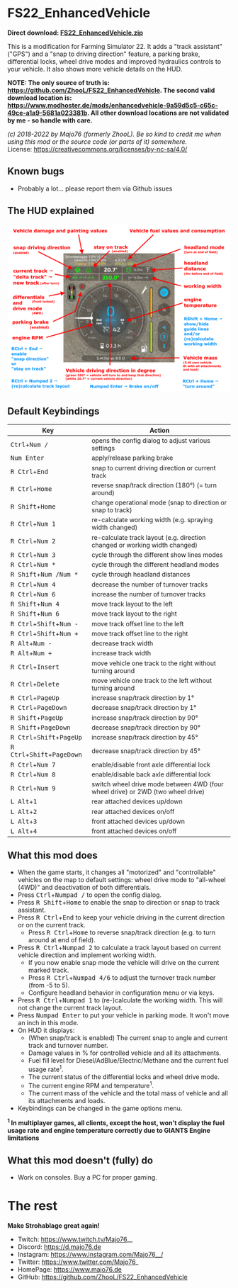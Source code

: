 # FS22_EnhancedVehicle

**Direct download: [FS22_EnhancedVehicle.zip](https://github.com/ZhooL/FS22_EnhancedVehicle/releases/latest/download/FS22_EnhancedVehicle.zip)**

This is a modification for Farming Simulator 22. It adds a "track assistant" ("GPS") and a "snap to driving direction" feature, a parking brake, differential locks, wheel drive modes and improved hydraulics controls to your vehicle. It also shows more vehicle details on the HUD.

**NOTE: The only source of truth is: https://github.com/ZhooL/FS22_EnhancedVehicle. The second valid download location is: https://www.modhoster.de/mods/enhancedvehicle-9a59d5c5-c65c-49ce-a1a9-5681a023381b. All other download locations are not validated by me - so handle with care.**

*(c) 2018-2022 by Majo76 (formerly ZhooL). Be so kind to credit me when using this mod or the source code (or parts of it) somewhere.*  
License: https://creativecommons.org/licenses/by-nc-sa/4.0/

## Known bugs
* Probably a lot... please report them via Github issues

## The HUD explained
![HUD overview](/misc/hud_overview.png)

## Default Keybindings
| Key | Action |
| --  | --     |
| <kbd>Ctrl</kbd>+<kbd>Num /</kbd> | opens the config dialog to adjust various settings |
| <kbd>Num Enter</kbd> | apply/release parking brake |
| <kbd>R Ctrl</kbd>+<kbd>End</kbd> | snap to current driving direction or current track |
| <kbd>R Ctrl</kbd>+<kbd>Home</kbd> | reverse snap/track direction (180°) (= turn around) |
| <kbd>R Shift</kbd>+<kbd>Home</kbd> | change operational mode (snap to direction or snap to track) |
| <kbd>R Ctrl</kbd>+<kbd>Num 1</kbd> | re-calculate working width (e.g. spraying width changed) |
| <kbd>R Ctrl</kbd>+<kbd>Num 2</kbd> | re-calculate track layout (e.g. direction changed or working width changed) |
| <kbd>R Ctrl</kbd>+<kbd>Num 3</kbd> | cycle through the different show lines modes |
| <kbd>R Ctrl</kbd>+<kbd>Num *</kbd> | cycle through the different headland modes |
| <kbd>R Shift</kbd>+<kbd>Num /</kbd><kbd>Num *</kbd> | cycle through headland distances |
| <kbd>R Ctrl</kbd>+<kbd>Num 4</kbd> | decrease the number of turnover tracks |
| <kbd>R Ctrl</kbd>+<kbd>Num 6</kbd> | increase the number of turnover tracks |
| <kbd>R Shift</kbd>+<kbd>Num 4</kbd> | move track layout to the left |
| <kbd>R Shift</kbd>+<kbd>Num 6</kbd> | move track layout to the right |
| <kbd>R Ctrl</kbd>+<kbd>Shift</kbd>+<kbd>Num -</kbd> | move track offset line to the left |
| <kbd>R Ctrl</kbd>+<kbd>Shift</kbd>+<kbd>Num +</kbd> | move track offset line to the right |
| <kbd>R Alt</kbd>+<kbd>Num -</kbd> | decrease track width |
| <kbd>R Alt</kbd>+<kbd>Num +</kbd> | increase track width |
| <kbd>R Ctrl</kbd>+<kbd>Insert</kbd> | move vehicle one track to the right without turning around |
| <kbd>R Ctrl</kbd>+<kbd>Delete</kbd> | move vehicle one track to the left without turning around |
| <kbd>R Ctrl</kbd>+<kbd>PageUp</kbd> | increase snap/track direction by 1° |
| <kbd>R Ctrl</kbd>+<kbd>PageDown</kbd> | decrease snap/track direction by 1° |
| <kbd>R Shift</kbd>+<kbd>PageUp</kbd> | increase snap/track direction by 90° |
| <kbd>R Shift</kbd>+<kbd>PageDown</kbd> | decrease snap/track direction by 90° |
| <kbd>R Ctrl</kbd>+<kbd>Shift</kbd>+<kbd>PageUp</kbd> | increase snap/track direction by 45° |
| <kbd>R Ctrl</kbd>+<kbd>Shift</kbd>+<kbd>PageDown</kbd> | decrease snap/track direction by 45° |
| <kbd>R Ctrl</kbd>+<kbd>Num 7</kbd> | enable/disable front axle differential lock |
| <kbd>R Ctrl</kbd>+<kbd>Num 8</kbd> | enable/disable back axle differential lock |
| <kbd>R Ctrl</kbd>+<kbd>Num 9</kbd> | switch wheel drive mode between 4WD (four wheel drive) or 2WD (two wheel drive) |
| <kbd>L Alt</kbd>+<kbd>1</kbd> | rear attached devices up/down |
| <kbd>L Alt</kbd>+<kbd>2</kbd> | rear attached devices on/off |
| <kbd>L Alt</kbd>+<kbd>3</kbd> | front attached devices up/down |
| <kbd>L Alt</kbd>+<kbd>4</kbd> | front attached devices on/off |

## What this mod does
* When the game starts, it changes all "motorized" and "controllable" vehicles on the map to default settings: wheel drive mode to "all-wheel (4WD)" and deactivation of both differentials.
* Press <kbd>Ctrl</kbd>+<kbd>Numpad /</kbd> to open the config dialog.
* Press <kbd>R Shift</kbd>+<kbd>Home</kbd> to enable the snap to direction or snap to track assistant.
* Press <kbd>R Ctrl</kbd>+<kbd>End</kbd> to keep your vehicle driving in the current direction or on the current track.
  * Press <kbd>R Ctrl</kbd>+<kbd>Home</kbd> to reverse snap/track direction (e.g. to turn around at end of field).
* Press <kbd>R Ctrl</kbd>+<kbd>Numpad 2</kbd> to calculate a track layout based on current vehicle direction and implement working width.
  * If you now enable snap mode the vehicle will drive on the current marked track.
  * Press <kbd>R Ctrl</kbd>+<kbd>Numpad 4/6</kbd> to adjust the turnover track number (from -5 to 5).
  * Configure headland behavior in configuration menu or via keys.
* Press <kbd>R Ctrl</kbd>+<kbd>Numpad 1</kbd> to (re-)calculate the working width. This will not change the current track layout.
* Press <kbd>Numpad Enter</kbd> to put your vehicle in parking mode. It won't move an inch in this mode.
* On HUD it displays:
  * (When snap/track is enabled) The current snap to angle and current track and turnover number.
  * Damage values in % for controlled vehicle and all its attachments.
  * Fuel fill level for Diesel/AdBlue/Electric/Methane and the current fuel usage rate<sup>1</sup>.
  * The current status of the differential locks and wheel drive mode.
  * The current engine RPM and temperature<sup>1</sup>.
  * The current mass of the vehicle and the total mass of vehicle and all its attachments and loads.
* Keybindings can be changed in the game options menu.

**<sup>1</sup> In multiplayer games, all clients, except the host, won't display the fuel usage rate and engine temperature correctly due to GIANTS Engine limitations**

## What this mod doesn't (fully) do
* Work on consoles. Buy a PC for proper gaming.

# The rest
**Make Strohablage great again!**  
* Twitch: https://www.twitch.tv/Majo76__
* Discord: https://d.majo76.de
* Instagram: https://www.instagram.com/Majo76__/
* Twitter: https://www.twitter.com/Majo76_
* HomePage: https://www.majo76.de
* GitHub: https://github.com/ZhooL/FS22_EnhancedVehicle
